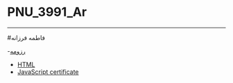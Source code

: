 # PNU_3991_Ar
---
#فاطمه فرزانه

 -[رزومه](https://github.com/fatemehfarzaneh/PNU_3991_Ar/blob/main/index.md)
- [HTML](https://github.com/fatemehfarzaneh/PNU_3991_Ar/blob/main/cert-1014-24305552.jpg )
 - [JavaScript certificate](https://github.com/fatemehfarzaneh/PNU_3991_Ar/blob/main/cert-24305552-1024.png)

